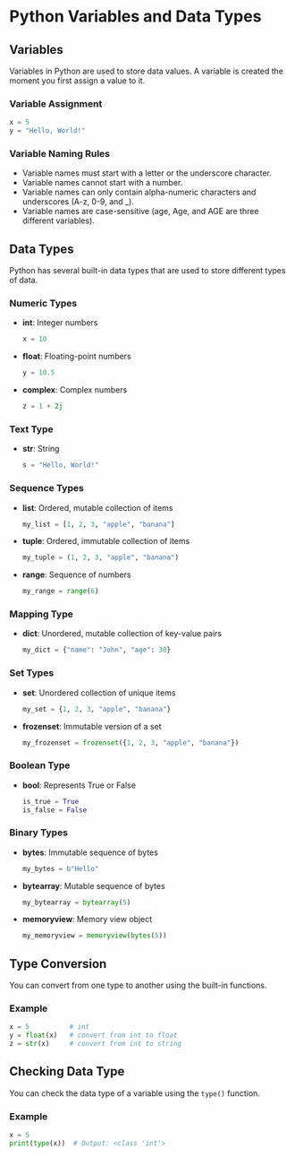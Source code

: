 # Python Variables and Data Types

## Variables

Variables in Python are used to store data values. A variable is created the moment you first assign a value to it.

### Variable Assignment

```python
x = 5
y = "Hello, World!"
```

### Variable Naming Rules

- Variable names must start with a letter or the underscore character.
- Variable names cannot start with a number.
- Variable names can only contain alpha-numeric characters and underscores (A-z, 0-9, and _).
- Variable names are case-sensitive (age, Age, and AGE are three different variables).

## Data Types

Python has several built-in data types that are used to store different types of data.

### Numeric Types

- **int**: Integer numbers
  ```python
  x = 10
  ```
- **float**: Floating-point numbers
  ```python
  y = 10.5
  ```
- **complex**: Complex numbers
  ```python
  z = 1 + 2j
  ```

### Text Type

- **str**: String
  ```python
  s = "Hello, World!"
  ```

### Sequence Types

- **list**: Ordered, mutable collection of items
  ```python
  my_list = [1, 2, 3, "apple", "banana"]
  ```
- **tuple**: Ordered, immutable collection of items
  ```python
  my_tuple = (1, 2, 3, "apple", "banana")
  ```
- **range**: Sequence of numbers
  ```python
  my_range = range(6)
  ```

### Mapping Type

- **dict**: Unordered, mutable collection of key-value pairs
  ```python
  my_dict = {"name": "John", "age": 30}
  ```

### Set Types

- **set**: Unordered collection of unique items
  ```python
  my_set = {1, 2, 3, "apple", "banana"}
  ```
- **frozenset**: Immutable version of a set
  ```python
  my_frozenset = frozenset({1, 2, 3, "apple", "banana"})
  ```

### Boolean Type

- **bool**: Represents True or False
  ```python
  is_true = True
  is_false = False
  ```

### Binary Types

- **bytes**: Immutable sequence of bytes
  ```python
  my_bytes = b"Hello"
  ```
- **bytearray**: Mutable sequence of bytes
  ```python
  my_bytearray = bytearray(5)
  ```
- **memoryview**: Memory view object
  ```python
  my_memoryview = memoryview(bytes(5))
  ```

## Type Conversion

You can convert from one type to another using the built-in functions.

### Example

```python
x = 5          # int
y = float(x)   # convert from int to float
z = str(x)     # convert from int to string
```

## Checking Data Type

You can check the data type of a variable using the `type()` function.

### Example

```python
x = 5
print(type(x))  # Output: <class 'int'>

